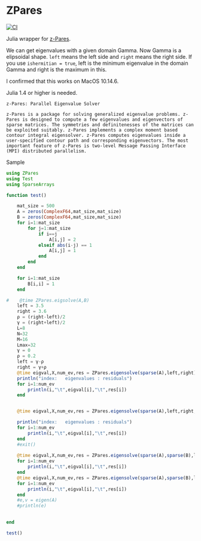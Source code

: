 # ZPares
[![CI](https://github.com/cometscome/ZPares.jl/actions/workflows/CI.yml/badge.svg)](https://github.com/cometscome/ZPares.jl/actions/workflows/CI.yml)

Julia wrapper for [z-Pares](https://zpares.cs.tsukuba.ac.jp).

We can get eigenvalues with a given domain Gamma. Now Gamma is a elipsoidal shape. 
```left``` means the left side and ```right``` means the right side. 
If you use ```ishermitian = true```, left is the minimum eigenvalue in the domain Gamma and right is the maximum in this. 

I confirmed that this works on MacOS 10.14.6.

Julia 1.4 or higher is needed. 

```
z-Pares: Parallel Eigenvalue Solver

z-Pares is a package for solving generalized eigenvalue problems. z-Pares is designed to compute a few eigenvalues and eigenvectors of sparse matrices. The symmetries and definitenesses of the matrices can be exploited suitably. z-Pares implements a complex moment based contour integral eigensolver. z-Pares computes eigenvalues inside a user-specified contour path and corresponding eigenvectors. The most important feature of z-Pares is two-level Message Passing Interface (MPI) distributed parallelism.
```

Sample

```julia
using ZPares
using Test
using SparseArrays

function test()

    mat_size = 500
    A = zeros(ComplexF64,mat_size,mat_size)
    B = zeros(ComplexF64,mat_size,mat_size)
    for i=1:mat_size
        for j=1:mat_size
            if i==j
                A[i,j] = 2
            elseif abs(i-j) == 1
                A[i,j] = 1
            end 
        end
    end

    for i=1:mat_size
        B[i,i] = 1
    end

#    @time ZPares.eigsolve(A,B)
    left = 3.5
    right = 3.6
    ρ = (right-left)/2
    γ = (right+left)/2
    L=8
    N=32
    M=16
    Lmax=32
    γ = 0
    ρ = 0.2
    left = γ-ρ
    right = γ+ρ
    @time eigval,X,num_ev,res = ZPares.eigensolve(sparse(A),left,right)
    println("index:   eigenvalues : residuals")
    for i=1:num_ev
        println(i,"\t",eigval[i],"\t",res[i])
    end


    @time eigval,X,num_ev,res = ZPares.eigensolve(sparse(A),left,right,ishermitian=true)

    println("index:   eigenvalues : residuals")
    for i=1:num_ev
        println(i,"\t",eigval[i],"\t",res[i])
    end
    #exit()
   
    @time eigval,X,num_ev,res = ZPares.eigensolve(sparse(A),sparse(B),left,right)
    for i=1:num_ev
        println(i,"\t",eigval[i],"\t",res[i])
    end    
    @time eigval,X,num_ev,res = ZPares.eigensolve(sparse(A),sparse(B),left,right,ishermitian=true)
    for i=1:num_ev
        println(i,"\t",eigval[i],"\t",res[i])
    end 
    #e,v = eigen(A)
    #println(e)

    
end

test()

```
